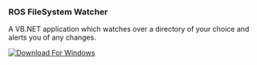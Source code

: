 ### ROS FileSystem Watcher

A VB.NET application which watches over a directory of your choice and alerts you of any changes.

[![Download For Windows](https://img.shields.io/badge/Download-For%20Windows-3F51B5.svg?style=for-the-badge)](https://github.com/Richienb/ROS-FileSystem-Watcher/releases/download/v1.0.0-release/ROS.FileSystem.Watcher.Installer.exe)
